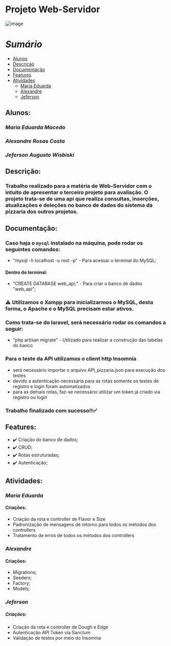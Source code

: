 # **Projeto Web-Servidor**
![image](https://img.shields.io/badge/PHP-777BB4?style=for-the-badge&logo=php&logoColor=white)


*Sumário*
=================
<!--ts-->
   * [Alunos](#alunos)
   * [Descrição](#descrição)
   * [Documentação](#documentação)
   * [Features](#features)
   * [Atividades](#atividades)
      * [Maria Eduarda](#maria-eduarda)
      * [Alexandre](#alexandre)
      * [Jeferson](#jeferson)
<!--te-->

## Alunos:
### *Maria Eduarda Macedo*
### *Alexandre Rosas Costa*
### *Jeferson Augusto Wisbiski*  


## Descrição:
### Trabalho realizado para a matéria de Web-Servidor com o intuito de apresentar o terceiro projeto para avaliação. O projeto trata-se de uma api que realiza consultas, inserções, atualizações e deleções no banco de dados do sistema da pizzaria dos outros projetos.


## Documentação:
### Caso haja o `mysql` instalado na máquina, pode rodar os seguintes comandos:
- "mysql -h localhost -u root -p" - Para acessar o terminal do MySQL;
#### Dentro do terminal:
- "CREATE DATABASE web_api;" - Para criar o banco de dados "web_api";

### :warning: Utilizamos o Xampp para inicializarmos o MySQL, desta forma, o Apache e o MySQL precisam estar ativos. 

### Como trata-se do laravel, será necessário rodar os comandos a seguir: 
- "php artisan migrate" - Utilizado para realizar a construção das tabelas do banco

### Para o teste da API utilizamos o client http Insomnia
- será necessário importar o arquivo API_pizzaria.json para execução dos testes
- devido a autenticação necessária para as rotas somente os testes de registro e login foram automatizados
- para as demais rotas, faz-se necessário utilizar um token já criado via registro ou login

### Trabalho finalizado com sucesso!!:white_check_mark:

## Features:

- :heavy_check_mark: Criação do banco de dados;
- :heavy_check_mark: CRUD;
- :heavy_check_mark: Rotas estruturadas;
- :heavy_check_mark: Autenticação;


## Atividades:

### *Maria Eduarda*

#### Criações:
- Criação da rota e controller de Flavor e Size
- Padronização de mensagens de retorno para todos os métodos dos controllers
- Tratamento de erros de todos os métodos dos controllers
  
### *Alexandre*

#### Criações:
- Migrations;
- Seeders; 
- Factory;
- Models;

### *Jeferson* 

##### Criações:
- Criação da rota e controller de Dough e Edge
- Autenticação API Token via Sanctum
- Validação de testes por meio do Insomnia